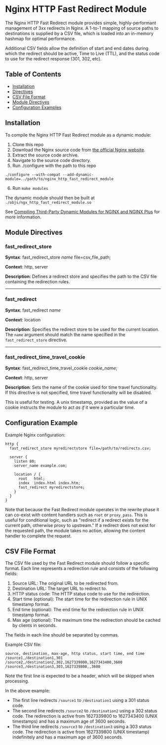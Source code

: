 # Nginx HTTP Fast Redirect Module

The Nginx HTTP Fast Redirect module provides simple, highly-performant management of 3xx redirects in Nginx.
A 1-to-1 mapping of source paths to destinations is supplied by a CSV file, which is loaded into an in-memory hashmap for
optimal performance.

Additional CSV fields allow the definition of start and end dates during which the redirect should be active, Time to Live (TTL),
and the status code to use for the redirect response (301, 302, etc).

## Table of Contents

-   [Installation](#installation)
-   [Directives](#directives)
-   [CSV File Format](#csv-file-format)
-   [Module Directives](#module-directives)
-   [Configuration Examples](#configuration-examples)

## Installation

To compile the Nginx HTTP Fast Redirect module as a dynamic module:

1. Clone this repo
2. Download the Nginx source code from [the official Nginx website](https://nginx.org/en/download.html).
3. Extract the source code archive.
4. Navigate to the source code directory.
5. Run ./configure with the path to this repo

```
./configure --with-compat --add-dynamic-module=../path/to/nginx_http_fast_redirect_module
```

6. Run `make modules`

The dynamic module should then be built at `./objs/ngx_http_fast_redirect_module.so`

See [Compiling Third-Party Dynamic Modules for NGINX and NGINX Plus](https://www.nginx.com/blog/compiling-dynamic-modules-nginx-plus/)
for more information.

## Module Directives

### fast_redirect_store

**Syntax**: fast_redirect_store _name_ file=csv_file_path;

**Context**: http, server

**Description**: Defines a redirect store and specifies the path to the CSV file containing the redirection rules.

***

### fast_redirect

**Syntax**: fast_redirect _name_

**Context**: location

**Description**: Specifies the redirect store to be used for the current location. The `name` argument should match the name specified in the `fast_redirect_store` directive.

***

### fast_redirect_time_travel_cookie

**Syntax**: fast_redirect_time_travel_cookie _cookie_name_;

**Context**: http, server

**Description**: Sets the name of the cookie used for time travel functionality. If this directive is not specified, time travel functionality will be disabled.

This is useful for testing. A unix timestamp, provided as the value of a cookie instructs the module to act _as if_ it were a particular time.


## Configuration Example

Example Nginx configuration:

```nginx
http {
  fast_redirect_store myredirectstore file=/path/to/redirects.csv;

  server {
    listen 80;
    server_name example.com;

    location / {
      root   html;
      index  index.html index.htm;
      fast_redirect myredirectstore;
    }
  }
}
```

Note that because the Fast Redirect module operates in the rewrite phase it can co-exist with content handlers such as
`root` or `proxy_pass`. This is useful for conditional logic, such as "redirect if a redirect exists for the current
path, otherwise proxy to upstream." If a redirect does not exist for the requested path, the module takes no action, allowing
the content handler to complete the request.


## CSV File Format

The CSV file used by the Fast Redirect module should follow a specific format. Each line represents a redirection rule and consists of the following fields:

1. Source URL: The original URL to be redirected from.
2. Destination URL: The target URL to redirect to.
3. HTTP status code: The HTTP status code to use for the redirection.
4. Start time (optional): The start time for the redirection rule in UNIX timestamp format.
5. End time (optional): The end time for the redirection rule in UNIX timestamp format.
6. Max age (optional): The maximum time the redirection should be cached by clients in seconds.

The fields in each line should be separated by commas.

Example CSV file:
```
source, destination, max-age, http status, start time, end time
/source1,/destination1,301
/source2,/destination2,302,1627339800,1627343400,3600
/source3,/destination3,303,1627339800,,3600
```

Note the first line is expected to be a header, which will be skipped when processing.

In the above example:

-   The first line redirects `/source1` to `/destination1` using a 301 status code.
-   The second line redirects `/source2` to `/destination2` using a 302 status code. The redirection is active from 1627339800 to 1627343400 (UNIX timestamps) and has a maximum age of 3600 seconds.
-   The third line redirects `/source3` to `/destination3` using a 303 status code. The redirection is active from 1627339800 (UNIX timestamp) indefinitely and has a maximum age of 3600 seconds.
